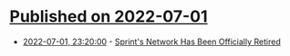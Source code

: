 # [Published on 2022-07-01](index.md)

* [2022-07-01, 23:20:00](https://mobile.slashdot.org/story/22/07/01/2052213/sprints-network-has-been-officially-retired?utm_source=rss1.0mainlinkanon&utm_medium=feed) - [Sprint's Network Has Been Officially Retired](https://mobile.slashdot.org/story/22/07/01/2052213/sprints-network-has-been-officially-retired?utm_source=rss1.0mainlinkanon&utm_medium=feed)
